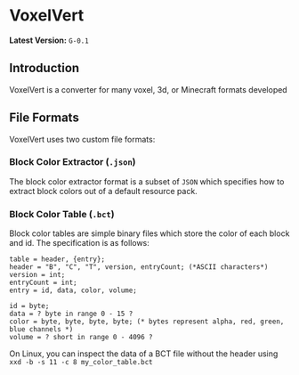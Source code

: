 # VoxelVert
**Latest Version:** `G-0.1`

## Introduction
VoxelVert is a converter for many voxel, 3d, or Minecraft formats developed

## File Formats
VoxelVert uses two custom file formats:

### Block Color Extractor (`.json`)
The block color extractor format is a subset of `JSON` which specifies how to extract block colors out of a default
resource pack.

### Block Color Table (`.bct`)
Block color tables are simple binary files which store the color of each block and id. The specification is as follows:
````EBNF
table = header, {entry};
header = "B", "C", "T", version, entryCount; (*ASCII characters*)
version = int;
entryCount = int;
entry = id, data, color, volume;

id = byte;
data = ? byte in range 0 - 15 ?
color = byte, byte, byte, byte; (* bytes represent alpha, red, green, blue channels *)
volume = ? short in range 0 - 4096 ?
````
On Linux, you can inspect the data of a BCT file without the header using `xxd -b -s 11 -c 8 my_color_table.bct`

